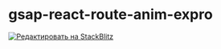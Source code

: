 # gsap-react-route-anim-expro

[![Редактировать на StackBlitz]( href="/button.svg")](https://stackblitz.com/edit/gsap-react-route-anim-expro)

